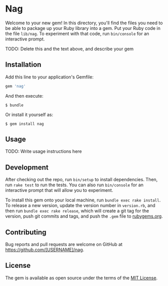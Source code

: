 # Nag

Welcome to your new gem! In this directory, you'll find the files you need to be able to package up your Ruby library into a gem. Put your Ruby code in the file `lib/nag`. To experiment with that code, run `bin/console` for an interactive prompt.

TODO: Delete this and the text above, and describe your gem

## Installation

Add this line to your application's Gemfile:

```ruby
gem 'nag'
```

And then execute:

    $ bundle

Or install it yourself as:

    $ gem install nag

## Usage

TODO: Write usage instructions here

## Development

After checking out the repo, run `bin/setup` to install dependencies. Then, run `rake test` to run the tests. You can also run `bin/console` for an interactive prompt that will allow you to experiment.

To install this gem onto your local machine, run `bundle exec rake install`. To release a new version, update the version number in `version.rb`, and then run `bundle exec rake release`, which will create a git tag for the version, push git commits and tags, and push the `.gem` file to [rubygems.org](https://rubygems.org).

## Contributing

Bug reports and pull requests are welcome on GitHub at https://github.com/[USERNAME]/nag.


## License

The gem is available as open source under the terms of the [MIT License](http://opensource.org/licenses/MIT).

